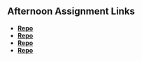 ## Afternoon Assignment Links

* **[Repo](https://github.com/KylePep/CoolSite.git)**
* **[Repo](https://github.com/KylePep/clonesite.git)**
* **[Repo](https://github.com/KylePep/<ASSIGNMENT_REPO>)**
* **[Repo](https://github.com/KylePep/<ASSIGNMENT_REPO>)**
